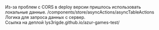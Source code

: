 Из-за проблем с CORS в deploy версии пришлось использовать локальные данные.
/components/store/asyncActions/asyncTableActions Логика для запроса данных с сервер.                               
Ссылка на деплой lys3rigde.github.io/azur-games-test/

